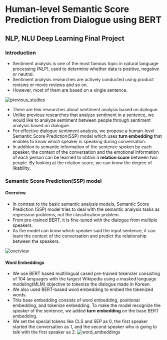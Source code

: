 # Human-level Semantic Score Prediction from Dialogue using BERT
## NLP, NLU Deep Learning Final Project

### Introduction
- Sentiment analysis is one of the most famous topic in natural language processing (NLP), used to determine whether data is positive, negative or neutral.
- Sentiment analysis researches are actively conducted using product reviews or movie reviews and so on.
- However, most of them are based on a single sentence.

![previous_studies](https://github.com/kimchaeri/Human-level_Semantic_Score_Prediction_from_Dialogue_using_BERT/assets/74261590/78b9c221-6b31-49d6-bc19-acdb7a612735)

- There are few researches about sentiment analysis based on dialogue.
- Unlike previous researches that analyze sentiment in a sentence, we would like to analyze sentiment between people through sentiment analysis based on dialogue.
- For effective dialogue sentiment analysis, we propose a human-level Semantic Score Prediction(SSP) model which uses **turn embedding** that enables to know which speaker is speaking during conversation.
- In addition to semantic information of the sentence spoken by each speaker, the context of the conversation and the emotional information of each person can be learned to obtain a **relation score** between two people. By looking at the relation score, we can know the
degree of likability.

### Semantic Score Prediction(SSP) model
#### Overview
- In contrast to the basic semantic analysis models, Semantic Score Prediction (SSP) model tries to deal with the semantic analysis tasks as regression problems, not the classification problem.
- From pre-trained BERT, it is fine-tuned with the dialogue from multiple speakers.
- As the model can know which speaker said the input sentence, it can learn the context of the conversation and predict the relationship between the speakers.
 
![overview](https://github.com/kimchaeri/Human-level_Semantic_Score_Prediction_from_Dialogue_using_BERT/assets/74261590/d519d463-192b-456c-a0e7-19ee064b7d71)

#### Word Embeddings
- We use BERT based multilingual cased pre-trained tokenizer consisting of 104 languages with the largest Wikipedia using a masked language modeling(MLM) objective to tokenize the dialogue made in Korean.
- We also used BERT-based word embedding to embed the tokenized words.
- This base embedding consists of word embedding, positional embedding, and tokenize embedding. To make the model recognize the speaker of the sentence, we added **turn embedding** on the base BERT embedding.
- We set the special tokens like CLS and SEP as 0, the first speaker started the conversation as 1, and the second speaker who is going to talk with the first speaker as 2.
![word_embeddings](https://github.com/kimchaeri/Human-level_Semantic_Score_Prediction_from_Dialogue_using_BERT/assets/74261590/6b74206b-a8fb-4e88-90bd-b6dd17d4d0b3)
